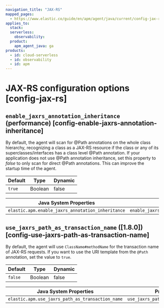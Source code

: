 ```yaml
---
navigation_title: "JAX-RS"
mapped_pages:
  - https://www.elastic.co/guide/en/apm/agent/java/current/config-jax-rs.html
applies_to:
  stack:
  serverless:
    observability:
  product:
    apm_agent_java: ga
products:
  - id: cloud-serverless
  - id: observability
  - id: apm
---
```


# JAX-RS configuration options [config-jax-rs]



## `enable_jaxrs_annotation_inheritance` (performance) [config-enable-jaxrs-annotation-inheritance]

By default, the agent will scan for @Path annotations on the whole class hierarchy, recognizing a class as a JAX-RS resource if the class or any of its superclasses/interfaces has a class level @Path annotation. If your application does not use @Path annotation inheritance, set this property to *false* to only scan for direct @Path annotations. This can improve the startup time of the agent.

| Default | Type | Dynamic |
| --- | --- | --- |
| `true` | Boolean | false |

| Java System Properties | Property file | Environment |
| --- | --- | --- |
| `elastic.apm.enable_jaxrs_annotation_inheritance` | `enable_jaxrs_annotation_inheritance` | `ELASTIC_APM_ENABLE_JAXRS_ANNOTATION_INHERITANCE` |


## `use_jaxrs_path_as_transaction_name` ([1.8.0]) [config-use-jaxrs-path-as-transaction-name]

By default, the agent will use `ClassName#methodName` for the transaction name of JAX-RS requests. If you want to use the URI template from the `@Path` annotation, set the value to `true`.

| Default | Type | Dynamic |
| --- | --- | --- |
| `false` | Boolean | false |

| Java System Properties | Property file | Environment |
| --- | --- | --- |
| `elastic.apm.use_jaxrs_path_as_transaction_name` | `use_jaxrs_path_as_transaction_name` | `ELASTIC_APM_USE_JAXRS_PATH_AS_TRANSACTION_NAME` |

